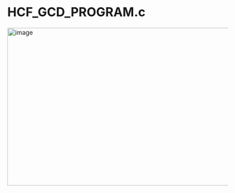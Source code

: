 # HCF_GCD_PROGRAM.c
<img width="514" height="361" alt="image" src="https://github.com/user-attachments/assets/b0b886af-dc60-4058-86b2-46107db88a2e" />
